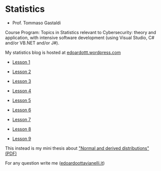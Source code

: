 # Statistics

- Prof. Tommaso Gastaldi

Course Program: Topics in Statistics relevant to Cybersecurity: theory and application, with intensive software development (using Visual Studio, C# and/or VB.NET and/or J#).

My statistics blog is hosted at [edoardottt.wordpress.com](https://edoardottt.wordpress.com/)

  - [Lesson 1](https://edoardottt.wordpress.com/2021/09/28/lesson-1/)

  - [Lesson 2](https://edoardottt.wordpress.com/2021/10/04/45/)
  
  - [Lesson 3](https://edoardottt.wordpress.com/2021/10/13/lesson-3/)

  - [Lesson 4](https://edoardottt.wordpress.com/2021/10/19/lesson-4/)

  - [Lesson 5](https://edoardottt.wordpress.com/2021/10/25/lesson-5/)
  
  - [Lesson 6](https://edoardottt.wordpress.com/2021/11/03/lesson-6/)

  - [Lesson 7](https://edoardottt.wordpress.com/2021/11/14/lesson-7/)

  - [Lesson 8](https://edoardottt.wordpress.com/2021/11/21/lesson-8/)

  - [Lesson 9](https://edoardottt.wordpress.com/2021/11/28/lesson-9/)


This instead is my mini thesis about ["Normal and derived distributions" (PDF)](https://github.com/edoardottt/MSc-CyberSecurity-Sapienza/blob/main/Statistics/mini-thesis.pdf)

For any question write me ([edoardoottavianelli.it](https://www.edoardoottavianelli.it/))
